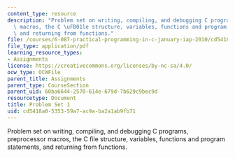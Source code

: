 ```yaml
---
content_type: resource
description: "Problem set on writing, compiling, and debugging C programs, preprocessor\
  \ macros, the C \uFB01le structure, variables, functions and program statements,\
  \ and returning from functions."
file: /courses/6-087-practical-programming-in-c-january-iap-2010/cd5418a0535359a7ac9aba2a1ab9fb71_MIT6_087IAP10_assn01.pdf
file_type: application/pdf
learning_resource_types:
- Assignments
license: https://creativecommons.org/licenses/by-nc-sa/4.0/
ocw_type: OCWFile
parent_title: Assignments
parent_type: CourseSection
parent_uid: 60ba6644-2570-614e-679d-7b629c9bec9d
resourcetype: Document
title: Problem Set 1
uid: cd5418a0-5353-59a7-ac9a-ba2a1ab9fb71
---
```

Problem set on writing, compiling, and debugging C programs, preprocessor macros, the C ﬁle structure, variables, functions and program statements, and returning from functions.